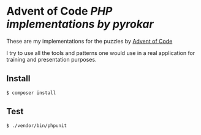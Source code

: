 # Advent of Code *PHP implementations by pyrokar*

These are my implementations for the puzzles by [Advent of Code](https://adventofcode.com/)

I try to use all the tools and patterns one would use in a real application
for training and presentation purposes.

## Install

``$ composer install``

## Test

``$ ./vendor/bin/phpunit``

